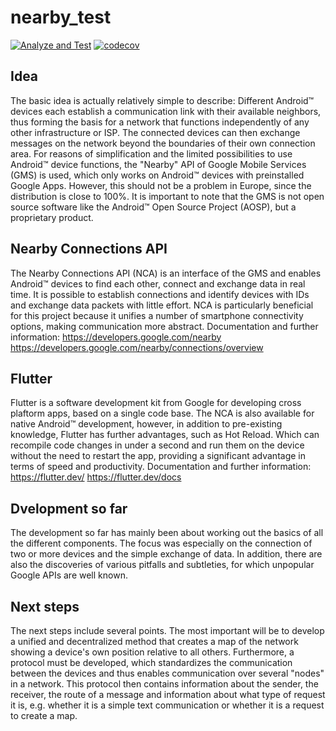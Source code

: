 # nearby_test

[![Analyze and Test](https://github.com/Helmer-Developer/nearby_test/actions/workflows/analyze_and_test_workflow.yml/badge.svg)](https://github.com/Helmer-Developer/nearby_test/actions/workflows/analyze_and_test_workflow.yml)
[![codecov](https://codecov.io/gh/Helmer-Developer/nearby_test/branch/master/graph/badge.svg?token=ZGLSVHLR2M)](https://codecov.io/gh/Helmer-Developer/nearby_test)

## Idea
The basic idea is actually relatively simple to describe: Different Android™ devices each establish a communication link with their available neighbors, thus forming the basis for a network that functions independently of any other infrastructure or ISP. The connected devices can then exchange messages on the network beyond the boundaries of their own connection area. For reasons of simplification and the limited possibilities to use Android™ device functions, the "Nearby" API of Google Mobile Services (GMS) is used, which only works on Android™ devices with preinstalled Google Apps. However, this should not be a problem in Europe, since the distribution is close to 100%. It is important to note that the GMS is not open source software like the Android™ Open Source Project (AOSP), but a proprietary product.

## Nearby Connections API
The Nearby Connections API (NCA) is an interface of the GMS and enables Android™ devices to find each other, connect and exchange data in real time. It is possible to establish connections and identify devices with IDs and exchange data packets with little effort. NCA is particularly beneficial for this project because it unifies a number of smartphone connectivity options, making communication more abstract.
Documentation and further information:
https://developers.google.com/nearby
https://developers.google.com/nearby/connections/overview

## Flutter
Flutter is a software development kit from Google for developing cross plaftorm apps, based on a single code base. The NCA is also available for native Android™ development, however, in addition to pre-existing knowledge, Flutter has further advantages, such as Hot Reload. Which can recompile code changes in under a second and run them on the device without the need to restart the app, providing a significant advantage in terms of speed and productivity.
Documentation and further information:
https://flutter.dev/
https://flutter.dev/docs

## Dvelopment so far
The development so far has mainly been about working out the basics of all the different components. The focus was especially on the connection of two or more devices and the simple exchange of data. In addition, there are also the discoveries of various pitfalls and subtleties, for which unpopular Google APIs are well known.

## Next steps
The next steps include several points. The most important will be to develop a unified and decentralized method that creates a map of the network showing a device's own position relative to all others.
Furthermore, a protocol must be developed, which standardizes the communication between the devices and thus enables communication over several "nodes" in a network. This protocol then contains information about the sender, the receiver, the route of a message and information about what type of request it is, e.g. whether it is a simple text communication or whether it is a request to create a map.


